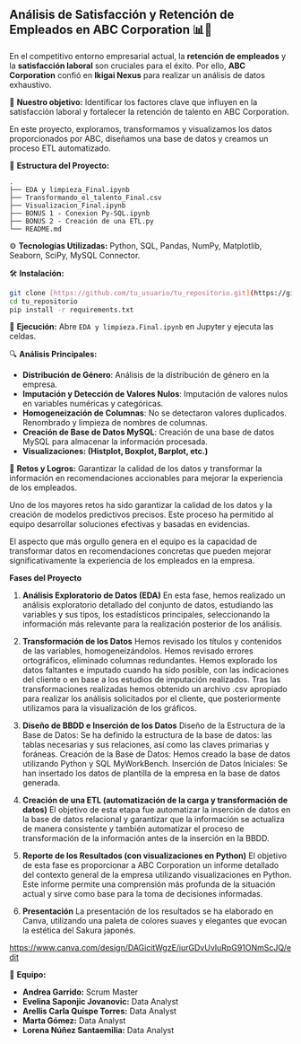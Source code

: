 ## Análisis de Satisfacción y Retención de Empleados en ABC Corporation 📊🤝

En el competitivo entorno empresarial actual, la **retención de empleados** y la **satisfacción laboral** son cruciales para el éxito. Por ello, **ABC Corporation** confió en **Ikigai Nexus** para realizar un análisis de datos exhaustivo.

🎯 **Nuestro objetivo:** Identificar los factores clave que influyen en la satisfacción laboral y fortalecer la retención de talento en ABC Corporation.

En este proyecto, exploramos, transformamos y visualizamos los datos proporcionados por ABC, diseñamos una base de datos y creamos un proceso ETL automatizado.

📂 **Estructura del Proyecto:**

```
.
├── EDA y limpieza_Final.ipynb
├── Transformando_el_talento_Final.csv
├── Visualizacion_Final.ipynb
├── BONUS 1 - Conexion Py-SQL.ipynb
├── BONUS 2 - Creación de una ETL.py
└── README.md
```

⚙️ **Tecnologías Utilizadas:** Python, SQL, Pandas, NumPy, Matplotlib, Seaborn, SciPy, MySQL Connector.

🛠️ **Instalación:**

```bash
git clone [https://github.com/tu_usuario/tu_repositorio.git](https://github.com/tu_usuario/tu_repositorio.git)
cd tu_repositorio
pip install -r requirements.txt
```

🚀 **Ejecución:** Abre `EDA y limpieza.Final.ipynb` en Jupyter y ejecuta las celdas.

🔍 **Análisis Principales:**

* **Distribución de Género**: Análisis de la distribución de género en la empresa.
* **Imputación y Detección de Valores Nulos**: Imputación de valores nulos en variables numéricas y categóricas.
* **Homogeneización de Columnas**: No se detectaron valores duplicados. Renombrado y limpieza de nombres de columnas.
* **Creación de Base de Datos MySQL**:  Creación de una base de datos MySQL para almacenar la información procesada.
* **Visualizaciones: (Histplot, Boxplot, Barplot, etc.)**

💪 **Retos y Logros:** Garantizar la calidad de los datos y transformar la información en recomendaciones accionables para mejorar la experiencia de los empleados.

Uno de los mayores retos ha sido garantizar la calidad de los datos y la creación de modelos predictivos precisos. Este proceso ha permitido al equipo desarrollar soluciones efectivas y basadas en evidencias.

El aspecto que más orgullo genera en el equipo es la capacidad de transformar datos en recomendaciones concretas que pueden mejorar significativamente la experiencia de los empleados en la empresa.


 **Fases del Proyecto**

1.  **Análisis Exploratorio de Datos (EDA)** En esta fase, hemos realizado un análisis exploratorio detallado del conjunto de datos, estudiando las variables y sus tipos, los estadísticos principales, seleccionando la información más relevante para la realización posterior de los análisis.

2.  **Transformación de los Datos** Hemos revisado los títulos y contenidos de las variables, homogeneizándolos. Hemos revisado errores ortográficos, eliminado columnas redundantes. Hemos explorado los datos faltantes e imputado cuando ha sido posible, con las indicaciones del cliente o en base a los estudios de imputación realizados. Tras las transformaciones realizadas hemos obtenido un archivo .csv apropiado para realizar los análisis solicitados por el cliente, que posteriormente utilizamos para la visualización de los gráficos.

3.  **Diseño de BBDD e Inserción de los Datos** Diseño de la Estructura de la Base de Datos: Se ha definido la estructura de la base de datos: las tablas necesarias y sus relaciones, así como las claves primarias y foráneas.
Creación de la Base de Datos: Hemos creado la base de datos utilizando Python y SQL MyWorkBench.
Inserción de Datos Iniciales: Se han insertado los datos de plantilla de la empresa en la base de datos generada.

4.  **Creación de una ETL (automatización de la carga y transformación de datos)** El objetivo de esta etapa fue automatizar la inserción de datos en la base de datos relacional y garantizar que la información se actualiza de manera consistente y también automatizar el proceso de transformación de la información antes de la inserción en la BBDD.

5.  **Reporte de los Resultados (con visualizaciones en Python)** El objetivo de esta fase es proporcionar a ABC Corporation un informe detallado del contexto general de la empresa utilizando visualizaciones en Python. Este informe permite una comprensión más profunda de la situación actual y sirve como base para la toma de decisiones informadas.
  
6.  **Presentación** La presentación de los resultados se ha elaborado en Canva, utilizando una paleta de colores suaves y elegantes que evocan la estética del Sakura japonés.

   https://www.canva.com/design/DAGicitWgzE/iurGDvUvIuRpG91ONmScJQ/edit
    


🤝 **Equipo:**

* **Andrea Garrido:** Scrum Master
* **Evelina Saponjic Jovanovic:** Data Analyst
* **Arellis Carla Quispe Torres:** Data Analyst
* **Marta Gómez:** Data Analyst
* **Lorena Núñez Santaemilia:** Data Analyst
